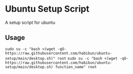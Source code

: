 # Ubuntu Setup Script
A setup script for ubuntu

## Usage
`sudo su -c "bash <(wget -qO- https://raw.githubusercontent.com/habibun/ubuntu-setup/main/desktop.sh)" root`
`sudo su -c "bash <(wget -qO- https://raw.githubusercontent.com/habibun/ubuntu-setup/main/desktop.sh) function_name" root`